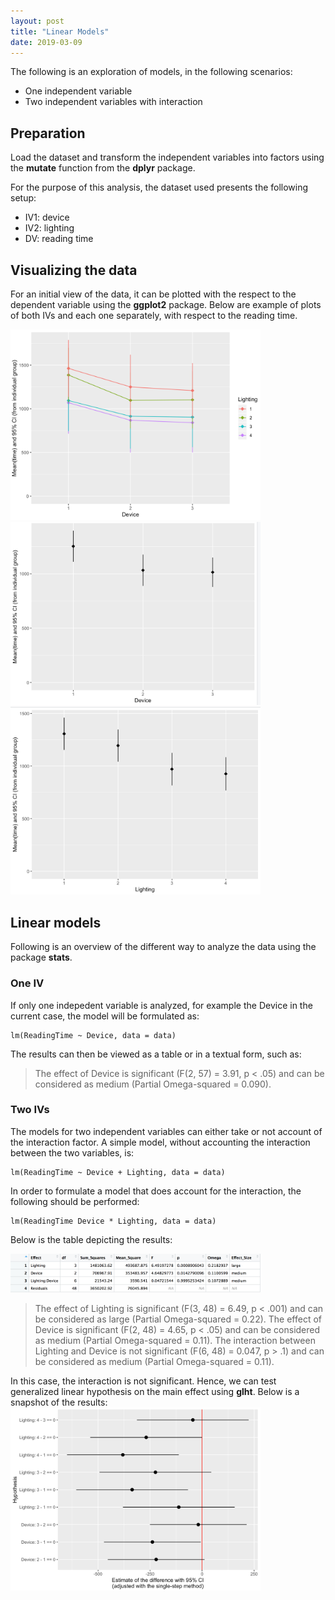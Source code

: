 ```yaml
---
layout: post
title: "Linear Models"
date: 2019-03-09
---
```

The following is an exploration of models, in the following scenarios:
* One independent variable
* Two independent variables with interaction

## Preparation
Load the dataset and transform the independent variables into factors using the **mutate** function from the **dplyr** package.

For the purpose of this analysis, the dataset used presents the following setup:
* IV1: device
* IV2: lighting
* DV: reading time

## Visualizing the data
For an initial view of the data, it can be plotted with the respect to the dependent variable using the **ggplot2** package. Below are example of plots of both IVs and each one separately, with respect to the reading time.

<img src="/assets/images/device_lighting.png" width="400">
<img src="/assets/images/device.png" width="400">
<img src="/assets/images/lighting.png" width="400">

## Linear models
Following is an overview of the different way to analyze the data using the package **stats**.

### One IV
If only one indepedent variable is analyzed, for example the Device in the current case, the model will be formulated as:
```
lm(ReadingTime ~ Device, data = data)
```

The results can then be viewed as a table or in a textual form, such as:
> The effect of Device is significant (F(2, 57) = 3.91, p < .05) and can be considered as medium (Partial Omega-squared = 0.090).

### Two IVs
The models for two independent variables can either take or not account of the interaction factor. A simple model, without accounting the interaction between the two variables, is:
```
lm(ReadingTime ~ Device + Lighting, data = data)
```
In order to formulate a model that does account for the interaction, the following should be performed:
```
lm(ReadingTime Device * Lighting, data = data)
```

Below is the table depicting the results: 

<img src="/assets/images/anova_interaction.png" width="400">

> The effect of Lighting is significant (F(3, 48) = 6.49, p < .001) and can be considered as large (Partial Omega-squared = 0.22). The effect of Device is significant (F(2, 48) = 4.65, p < .05) and can be considered as medium (Partial Omega-squared = 0.11). The interaction between Lighting and Device is not significant (F(6, 48) = 0.047, p > .1) and can be considered as medium (Partial Omega-squared = 0.11).


In this case, the interaction is not significant. Hence, we can test generalized linear hypothesis on the main effect using **glht**.
Below is a snapshot of the results:
<img src="/assets/images/ghlt.png" width="400">


